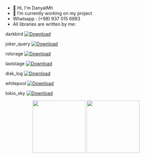 - 👋 Hi, I'm DanyalMh
- 🌱 I’m currently working on my project
-    Whatsapp : (+98) 937 015 6893  
-    All libraries are written by me:

  darkbird<!-- Downloads -->
  <a href="https://crates.io/crates/darkbird">
    <img src="https://img.shields.io/crates/d/darkbird.svg?style=flat-square"
      alt="Download" />
  </a>

joker_query<!-- Downloads -->
 <a href="https://crates.io/crates/joker_query">
    <img src="https://img.shields.io/crates/d/joker_query.svg?style=flat-square"
      alt="Download" />
  </a>  

  rstorage<!-- Downloads -->
  <a href="https://crates.io/crates/rstorage">
    <img src="https://img.shields.io/crates/d/rstorage.svg?style=flat-square"
      alt="Download" />
  </a>
  
  laststage<!-- Downloads -->
  <a href="https://crates.io/crates/laststage">
    <img src="https://img.shields.io/crates/d/laststage.svg?style=flat-square"
      alt="Download" />
  </a>
  
  
  disk_log<!-- Downloads -->
  <a href="https://crates.io/crates/disk_log">
    <img src="https://img.shields.io/crates/d/disk_log.svg?style=flat-square"
      alt="Download" />
  </a>
  
  whitepool<!-- Downloads -->
  <a href="https://crates.io/crates/whitepool">
    <img src="https://img.shields.io/crates/d/whitepool.svg?style=flat-square"
      alt="Download" />
  </a>
  
  tokio_sky<!-- Downloads -->
  <a href="https://crates.io/crates/tokio_sky">
    <img src="https://img.shields.io/crates/d/tokio_sky.svg?style=flat-square"
      alt="Download" />
  </a>
  
</div>

<p align="center">
  <img src="https://github-readme-stats.vercel.app/api?username=Rustixir&show_icons=true&theme=radical" height=165>
  <img src="https://github-readme-stats.vercel.app/api/top-langs/?username=Rustixir&layout=compact&theme=radical" height=165>
</p>



<!---
Rustixir/Rustixir is a ✨ special ✨ repository because its `README.md` (this file) appears on your GitHub profile.
You can click the Preview link to take a look at your changes.
--->
